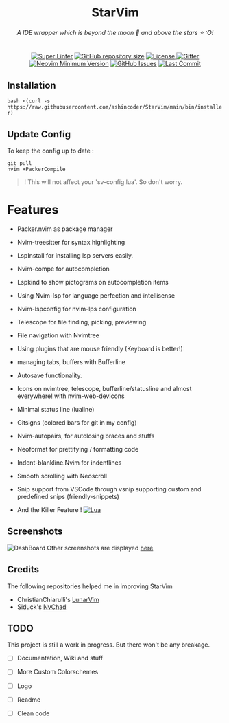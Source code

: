 <h1 align="center">StarVim</h1> 

<h6 align="center">A IDE wrapper which is beyond the moon 🌚 and above the stars ⭐ :O!</h1>

</div>

<div align="center">
	
[![Super Linter](https://img.shields.io/github/workflow/status/ashincoder/StarVim/Super-Linter/main?style=flat-square&logo=github&label=Build&color=green)]()
<a href="https://github.com/ashincoder/StarVim"
        ><img
            src="https://img.shields.io/github/repo-size/ashincoder/StarVim?style=flat-square&label=Repo"
            alt="GitHub repository size"
    /></a>
      <a href="https://github.com/ashincoder/StarVim/blob/main/LICENSE"
        ><img
            src="https://img.shields.io/github/license/ashincoder/StarVim?style=flat-square&logo=GNU&label=License"
            alt="License"
    />
[![Gitter](https://img.shields.io/gitter/room/ashincoder/StarVim?style=flat-square&logo=gitter&logoColor=white&label=Chat&color=eb34a4)](https://gitter.im/starvim-conf/community?utm_source=badge&utm_medium=badge&utm_campaign=pr-badge)
[![Neovim Minimum Version](https://img.shields.io/badge/Neovim-0.5+-blueviolet.svg?style=flat-square&logo=Neovim&logoColor=white)](https://github.com/neovim/neovim)
[![GitHub Issues](https://img.shields.io/github/issues/ashincoder/StarVim.svg?style=flat-square&label=Issues&color=fc0330)](https://github.com/siduck76/StarVim/issues)
[![Last Commit](https://img.shields.io/github/last-commit/ashincoder/StarVim.svg?style=flat-square&label=Last%20Commit&color=58eb34)](https://github.com/siduck76/StarVim/pulse) 
	      
  </div>

## Installation
`bash <(curl -s https://raw.githubusercontent.com/ashincoder/StarVim/main/bin/installer)`

## Update Config

To keep the config up to date :

```
git pull
nvim +PackerCompile
```

> ! This will not affect your 'sv-config.lua'. So don't worry.

# Features

- Packer.nvim as package manager
- Nvim-treesitter for syntax highlighting
- LspInstall for installing lsp servers easily.
- Nvim-compe for autocompletion
- Lspkind to show pictograms on autocompletion items
- Using Nvim-lsp for language perfection and intellisense
- Nvim-lspconfig for nvim-lps configuration
- Telescope for file finding, picking, previewing
- File navigation with Nvimtree
- Using plugins that are mouse friendly (Keyboard is better!)
- managing tabs, buffers with Bufferline
- Autosave functionality.
- Icons on nvimtree, telescope, bufferline/statusline and almost everywhere! with nvim-web-devicons
- Minimal status line (lualine)
- Gitsigns (colored bars for git in my config)
- Nvim-autopairs, for autolosing braces and stuffs
- Neoformat for prettifying / formatting code
- Indent-blankline.Nvim for indentlines
- Smooth scrolling with Neoscroll
- Snip support from VSCode through vsnip supporting custom and predefined snips (friendly-snippets)

- And the Killer Feature ! [![Lua](https://img.shields.io/badge/Made%20with%20Lua-blueviolet.svg?style=for-the-badge&logo=lua)]()
	
## Screenshots
	
![DashBoard](https://github.com/ashincoder/StarVim/blob/screenshots/dashboard.png)
Other screenshots are displayed [here](https://github.com/ashincoder/StarVim/tree/screenshots)

## Credits

The following repositories helped me in improving StarVim
-  ChristianChiarulli's [LunarVim](https://github.com/ChristianChiarulli/LunarVim) 
-  Siduck's [NvChad](https://github.com/siduck76/NvChad) 

## TODO

This project is still a work in progress. But there won't be any breakage.

- [ ] Documentation, Wiki and stuff
- [ ] More Custom Colorschemes 
- [ ] Logo
- [ ] Readme
- [ ] Clean code

